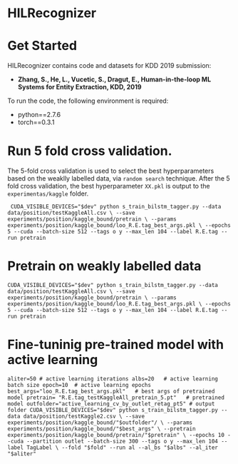 # HILRecognizer
# Get Started

HILRecognizer contains code and datasets for KDD 2019 submission:

* **Zhang, S., He, L., Vucetic, S., Dragut, E., Human-in-the-loop ML Systems for Entity Extraction, KDD, 2019**

To run the code, the following environment is required:
* python==2.7.6
* torch==0.3.1

# Run 5 fold cross validation. 
The 5-fold cross validation is used to select the best hyperparameters based on the weaklly labelled data, via ``random search`` technique. 
After the 5 fold cross validation, the best hyperparameter ``XX.pkl`` is output to the ``experimentas/kaggle`` folder.

``
CUDA_VISIBLE_DEVICES="$dev" python s_train_bilstm_tagger.py --data data/position/testKaggleAll.csv \
--save experiments/position/kaggle_bound/pretrain \
--params experiments/position/kaggle_bound/loo_R.E.tag_best_args.pkl \
--epochs 5 --cuda --batch-size 512 --tags o y --max_len 104 --label R.E.tag --run pretrain``

# Pretrain on weakly labelled data

``CUDA_VISIBLE_DEVICES="$dev" python s_train_bilstm_tagger.py --data data/position/testKaggleAll.csv \
--save experiments/position/kaggle_bound/pretrain \
--params experiments/position/kaggle_bound/loo_R.E.tag_best_args.pkl \
--epochs 5 --cuda --batch-size 512 --tags o y --max_len 104 --label R.E.tag --run pretrain``

# Fine-tuninig pre-trained model with active learning
``
aliter=50 # active learning iterations
albs=20   # active learning batch size
epoch=10  # active learning epochs
best_args="loo_R.E.tag_best_args.pkl"   # best args of pretrained model
pretrain= "R.E.tag_testKaggleAll_pretrain_5.pt"   # pretrained model
outfolder="active_learning_cv_by_outlet_retag_pt5" # output folder
CUDA_VISIBLE_DEVICES="$dev" python s_train_bilstm_tagger.py --data data/position/testKaggle2.csv \
--save experiments/position/kaggle_bound/"$outfolder"/ \
--params experiments/position/kaggle_bound/"$best_args" \
--pretrain experiments/position/kaggle_bound/pretrain/"$pretrain" \
--epochs 10 --cuda --partition outlet --batch-size 300 --tags o y --max_len 104 --label TagLabel \
--fold "$fold" --run al --al_bs "$albs" --al_iter "$aliter" ``